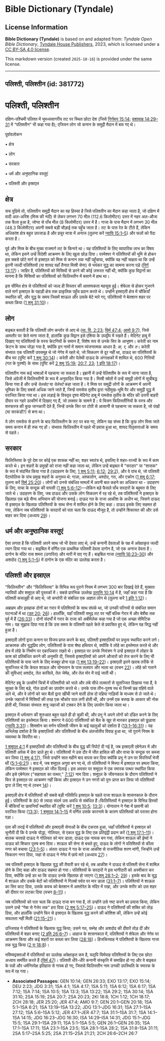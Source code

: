 # Bible Dictionary (Tyndale)

## License Information

**Bible Dictionary (Tyndale)** is based on and adapted from: _Tyndale Open Bible Dictionary_, [Tyndale House Publishers](https://tyndaleopenresources.com/), 2023, which is licensed under a [CC BY-SA 4.0 license](https://creativecommons.org/licenses/by-sa/4.0/legalcode.en).

This markdown version (created `2025-10-16`) is provided under the same license.



--------------------------------

## पलिश्ती, पलिश्तीन (id: 381772)

पलिश्ती, पलिश्तीन
=================

दक्षिण\-पश्चिमी पलिश्त में भूमध्यसागरीय तट पर स्थित छोटा देश (जिसे [निर्गमन 15:14](https://ref.ly/Exod15:14); [यशायाह 14:29–31](https://ref.ly/Isa14:29-Isa14:31) में “पलिश्तीन” भी कहा गया है); एजियन लोग जो कनान के समुद्री मैदान में बस गए थे।

पूर्वावलोकन

• क्षेत्र

• लोग

• सरकार

• धर्म और अनुष्ठानिक वस्तुएं

• पलिश्ती और इस्राएल

क्षेत्र
-------

सच पूछिये तो, पलिश्तीन समुद्री मैदान का वह हिस्सा है जिसे पलिश्तीन का मैदान कहा जाता है, जो दक्षिण में वादी अल\-अरिश (मिस्र की नदी) से लेकर लगभग 70 मील (112\.6 किलोमीटर) उत्तर में नहर अल\-औजा तक फैला हुआ है, जोप्पा से पाँच मील (8 किलोमीटर) उत्तर में है। गाजा के पास मैदान में लगभग 30 मील (48\.3 किलोमीटर) अपनी सबसे बड़ी चौड़ाई तक पहुँच जाता है। तट के पास रेत के टीले हैं, लेकिन अधिकांश क्षेत्र बहुत उपजाऊ है और प्रचुर मात्रा में अनाज (तुलना करें [न्यायि 15:1–5](https://ref.ly/Judg15:1-Judg15:5)) और फलों को पैदा करता है।

पूर्व और मिस्र के बीच मुख्य राजमार्ग तट के किनारे था। यह पलिश्तियों के लिए व्यापारिक लाभ का विषय था, लेकिन इसने उन्हें विदेशी आक्रमण के लिए खुला छोड़ दिया। परमेश्वर ने पलिश्तियों की भूमि से होकर इस सबसे छोटे मार्ग से इस्राएल को मिस्र से कनान तक नहीं पहुँचाया, क्योंकि वह नहीं चाहता था कि उन्हें इतनी जल्दी पलिश्तियों (या शायद वहाँ तैनात मिस्री सेना) से भयंकर युद्ध का सामना करना पड़े ([निर्ग 13:17](https://ref.ly/Exod13:17))। जाहिर है, पलिश्तियों को मिस्रियों से डरने की कोई ज़रूरत नहीं थी, क्योंकि कुछ विद्वानों का मानना है कि मिस्रियों का पलिश्तियों को फिलिस्तीन में बसाने में हाथ था।

इस सीमित क्षेत्र से पलिश्तियों को जल्द ही विस्तार की आवश्यकता महसूस हुई। शेफेला से होकर गुजरने वाले मार्ग इस्राएल के पहाड़ी क्षेत्र तक प्राकृतिक पहुँच प्रदान करते थे। उन्होंने इस्राएली क्षेत्र में चौकियाँ स्थापित कीं, और युद्ध के समय जिसमें शाऊल और उसके बेटे मारे गए, पलिश्तियों ने बेतशान शहर पर कब्ज़ा किया ([1 शमू 31:10](https://ref.ly/1Sam31:10))।

लोग
---

बाइबल बताती है कि पलिश्ती लोग कप्तोर से आए थे ([व्य. वि. 2:23](https://ref.ly/Deut2:23); [यिर्म 47:4](https://ref.ly/Jer47:4); [आमो 9:7](https://ref.ly/Amos9:7)), जिसे आमतौर पर क्रेते माना जाता है, हालांकि कुछ विद्वान इसे एशिया के उपद्वीप में रखते हैं। मेदिनेट हाबू में दिखाए गए पलिश्तियों के वस्त्र क्रेटनियों के समान हैं, विशेष रूप से उनके सिर के आभूषण। करेती का नाम क्रेटन के साथ जोड़ा गया है, क्योंकि इन नामों में समान व्यंजनात्मक आधार है: *क, र,* और *त*। करेती संभवतः एक पलिश्ती उपसमूह थे जो नेगेव में रहते थे, जो सिकलग से दूर नहीं था, दाऊद का पलिश्तियों के बीच घर (पुष्टि करें [1 शमू 30:14](https://ref.ly/1Sam30:14))। करेती और पेलेथी दाऊद के अंगरक्षकों में शामिल थे, 600 गित्तियों (गत के पुरुषों) के साथ (पुष्टि करें [2 शमू 15:19](https://ref.ly/2Sam15:19); [20:7, 23](https://ref.ly/2Sam20:7,2Sam20:23); [1 इति 18:17](https://ref.ly/1Chr18:17))।

पलिश्तीन नाम कई भाषाओं में पहचाना जा सकता है। इब्रानी में उन्हें पेलिश्तीम के रूप में जाना जाता है, जिसे अंग्रेजी में फिलिस्तीनी के रूप में अनुवादित किया गया है। मिस्री स्रोतों में उन्हें समुद्री लोगों में सूचीबद्ध किया गया है और उन्हें *पेलसेट* या *पेलेस्टे* कहा जाता है। वे मिस्र पर समुद्री लोगों के आक्रमण में अपनी भूमिका के लिए सबसे अधिक जाने जाते हैं, जिन्हें रामसेस तृतीय द्वारा नदीमुख\-भूमि पैर और समुद्री युद्ध में पराजित किया गया था। इस लड़ाई के विस्तृत दृश्य मेदिनेट हाबू में रामसेस तृतीय के मंदिर की उत्तरी बाहरी दीवार पर गहरे उत्कीर्ण में दिखाए गए हैं, जो लक्सर के सामने है। ये चित्रण फिलिस्तीनियों के वस्त्र और शस्त्रास्त्र की कुछ जानकारी देते हैं, जिन्हें उनके सिर पर टोपी से आसानी से पहचाना जा सकता है, जो पंखों (या सरकंडों?) से बना था।

ये लोग रामसेस से हारने के बाद फिलिस्तीन के तट पर बस गए, लेकिन यह संभव है कि कुछ लोग मिस्र जाते समय कनान में ही रुक गए हों। संभवतः फिलिस्तीन में पहले भी प्रवास हुआ था, शायद पितृसत्ताओं के समय से पहले।

सरकार
-----

फिलिस्तिया के पूरे देश पर कोई एक शासक नहीं था; शहर स्वतंत्र थे, इसलिए वे शहर\-राज्यों के रूप में काम करते थे। इन शहरों के प्रमुखों को राजा नहीं कहा जाता था, लेकिन उन्हें बाइबल में "सरदार" या "शासक" के रूप में संदर्भित किया गया है (उदाहरण के लिए, [1 शमू 5:11](https://ref.ly/1Sam5:11); [6:12](https://ref.ly/1Sam6:12); [29:2](https://ref.ly/1Sam29:2)), और वे पांच थे, जो पलिश्ती पेंटापोलिस के पांच प्रमुख शहरों के अनुरूप थे: गाज़ा, अश्कलोन, अश्दोद, गत, और एक्रोन ([1 शमू 6:17](https://ref.ly/1Sam6:17); तुलना करें [यिर्म 25:20](https://ref.ly/Jer25:20))। लोगों को उनसे संबंधित मामलों में अपनी बात कहने का अधिकार था \- उदाहरण के लिए, वाचा के सन्दूक की वापसी ([1 शमू 5:6–12](https://ref.ly/1Sam5:6-1Sam5:12))—लेकिन बड़े फैसले पाँच सरदारों के बहुमत से लिए जाते थे। उदाहरण के लिए, जब दाऊद और उसके लोग सिकलग में रह रहे थे, तब पलिश्तियों ने इस्राएल के खिलाफ़ एक बड़े सैन्य अभियान की योजना बनाई। दाऊद गत के राजा आकीश के अधीन था, जिसने दाऊद से इस्राएल के खिलाफ़ पलिश्तियों के साथ सेना में शामिल होने के लिए कहा। दाऊद इसके लिए सहमत हो गया, लेकिन जब पलिश्तियों के सरदारों को पता चला कि दाऊद मौजूद है, तो उन्होंने शिकायत की और उसे बाहर कर दिया (अध्याय [29](https://ref.ly/1Sam29:1-1Sam29:11))।

धर्म और अनुष्ठानिक वस्तुएं
--------------------------

ऐसा लगता है कि पलिश्ती अपने साथ जो भी देवता लाए थे, उन्हें कनानी देवताओं के पक्ष में अपेक्षाकृत जल्दी त्याग दिया गया था। बाइबिल में वर्णित एक प्राथमिक पलिश्ती देवता दागोन है, जो एक अनाज देवता है। दागोन के मंदिर रास शमरा (उगारित) और मारी में पाए गए हैं। बाइबिल गाजा ([न्यायि 16:23–30](https://ref.ly/Judg16:23-Judg16:30)) और अशदोद ([1 शमू 5:1–5](https://ref.ly/1Sam5:1-1Sam5:5)) में दागोन के एक मंदिर का उल्लेख करता है।

पलिश्ती और इस्राएल
------------------

"फिलिस्तीन" और "फिलिस्तिया" के विभिन्न रूप पुराने नियम में लगभग 300 बार दिखाई देते हैं, मुख्यतः न्यायियों और शमूएल की पुस्तकों में। सबसे प्रारंभिक उल्लेख [उत्पत्ति 10:14](https://ref.ly/Gen10:14) में है, जहाँ कहा गया है कि पलिश्ती कसलूही से आए थे, जो कप्तोरी से संबंधित एक अज्ञात लोग थे (तुलना करें [1 इति 1:12](https://ref.ly/1Chr1:12))।

अब्राहम और इसहाक दोनों का गरार में पलिश्तियों के साथ संपर्क था, जो उनकी पत्नियों से संबंधित समान घटनाओं में था ([उत 20](https://ref.ly/Gen20:1-Gen20:18); [26](https://ref.ly/Gen26:1-Gen26:35))। हालाँकि, यहाँ पलिश्ती समुद्र तट पर नहीं बल्कि गेरार में और बेर्शेबा तक पूर्व में हैं ([26:33](https://ref.ly/Gen26:33))। दोनों संदर्भों में गरार के राजा को अबीमेलेक कहा गया है जो एक अच्छा सेमिटिक नाम। यह सुझाव दिया गया है कि उस समय के पलिश्ती पहले क्रेते से प्रवासित हुए थे, लेकिन यह सिद्ध नहीं हुआ है।

इस्राएली लोगों द्वारा कनान पर विजय प्राप्त करने के बाद, पलिश्ती इस्राएलियों पर प्रभुत्व स्थापित करने लगे। आक्रामक और युद्धप्रिय लोग, पलिश्तियों के पास श्रेष्ठ हथियार थे, क्योंकि वे लोहे का इस्तेमाल करते थे और क्षेत्र में लोहे के निर्माण पर एकाधिकार रखते थे। इस्राएल पर उनके नियंत्रण ने उन्हें इस्राएल में लोहार के काम को प्रतिबंधित करने की अनुमति दी, जिससे इस्राएलियों को अपने औजारों को तेज करने के लिए भी पलिश्तियों के पास जाने के लिए मजबूर होना पड़ा ([1 शमू 13:19–22](https://ref.ly/1Sam13:19-1Sam13:22))। इस्राएली इतने खराब तरीके से सुसज्जित थे कि केवल शाऊल और योनातान के पास तलवार और भाला था (वचन [22](https://ref.ly/1Sam13:22))। लोहे को गलाने की सुविधाएं अश्दोद, तेल कासिले, तेल जेमेह, और तेल मोर में पाई जाती थी।

मेदिनेट हबू के उत्कीर्ण चित्रों में पलिश्तीयो को भाले और लंबे सीधे तलवारों से सुसज्जित दिखाया गया हैं, वे सुरक्षा के लिए बड़े, गोल ढालों का उपयोग करते थे। उनके पास तीन\-पुरुष रथ थे जिनमें छह पहिये वाले आरे थे, और वे लोगों को चार बैलों द्वारा खींची जाने वाली ठोस दो पहिया गाड़ियों के माध्यम से ले जाते थे। उनके जहाजों में मिस्रियों की तरह एक चौकोर पाल लगी होती थी, और उनमें एक बत्तख के आकार की नोक होती थी, जिसका संभवतः शत्रु जहाजों को टक्कर देने के लिए उपयोग किया जाता था।

इस्राएल में धर्मत्याग की शुरुआत बहुत पहले ही हो चुकी थी, और प्रभु ने अपने लोगों को दंडित करने के लिए पलिश्तियों का इस्तेमाल किया। शमगर ने 600 पलिश्तियों को बैल के खुर से मारकर इस्राएल को छुड़ाया ([न्यायि 3:31](https://ref.ly/Judg3:31))। शिमशोन का वर्णन पलिश्ती जीवन के कई पहलुओं को दर्शाता है ([13:1–16:31](https://ref.ly/Judg13:1-Judg16:31))। यह अभिलेख दर्शाता है कि इस्राएलियों और पलिश्तियों के बीच अंतर्जातीय विवाह हुआ था, जो पुराने नियम के व्यवस्था के विपरीत था।

[1 शमूएल 4:1](https://ref.ly/1Sam4:1) में इस्राएलियों और पलिश्तियों के बीच युद्ध की रिपोर्ट दी गई है, जब इस्राएली एबेनेज़र में और पलिश्ती अपेक में डेरा डाले हुए थे। पलिश्तियों ने उस दौर में जीत हासिल की और वाचा के सन्दूक पर कब्जा कर लिया ([1 शमू 4:17](https://ref.ly/1Sam4:17)), जिसे उन्होंने सात महीने बाद वापस कर दिया क्योंकि प्रभु ने उन पर विपत्तियाँ भेजी थीं ([5:1–6:21](https://ref.ly/1Sam5:1-1Sam6:21))। बाद में, जब शमूएल अगुवा बन गए थे, तो पलिश्तियों ने मिस्पा में इस्राएल पर हमला किया, लेकिन परमेश्वर ने इस्राएल को जीत दिलाई। इस अवसर पर शमूएल ने एक स्मारक पत्थर स्थापित किया और इसे एबेनेज़र ("सहायता का पत्थर," [7:12](https://ref.ly/1Sam7:12)) नाम दिया। शमूएल के जीवनकाल के दौरान पलिश्तियों ने फिर से इस्राएल पर आक्रमण नहीं किया और इस्राएल ने उन नगरों को पुनः प्राप्त कर लिया जो पलिश्तियों द्वारा ले लिए गए थे (वचन [14](https://ref.ly/1Sam7:14))। 

इस्राएली क्षेत्र में पलिश्तियों की सबसे बड़ी गतिविधि इस्राएल के पहले राजा शाऊल के शासनकाल के दौरान हुई। पलिश्तियों के 80 से ज़्यादा संदर्भ उस अवधि से संबंधित हैं।फिलिस्तियों ने इस्राएल के विभिन्न हिस्सों में चौकियाँ या छावनियाँ स्थापित कीं (पुष्टि करें [1 शमू 10:5](https://ref.ly/1Sam10:5); [13:3](https://ref.ly/1Sam13:3))। योनातान ने गेबा में छावनी को पराजित किया ([13:3](https://ref.ly/1Sam13:3)); [1 शमूएल 14:1–15](https://ref.ly/1Sam14:1-1Sam14:15) में वर्णित उसके कारनामे के कारण पलिश्तियों को परास्त होना पड़ा।

एला की तराई में पलिश्तियों और इस्राएली सेनाओं के बीच टकराव हुआ, जहाँ पलिश्तियों ने इस्राएल को चुनौती दी कि वे उनके योद्धा, गोलियत, से एकल युद्ध के लिए एक प्रतिद्वंद्वी प्रदान करें ([1 शमू 17:1–11](https://ref.ly/1Sam17:1-1Sam17:11))। बालक चरवाहे दाऊद ने गोलियत को मार डाला; दाऊद एक नायक बन गया, लेकिन शाऊल की ईर्ष्या ने दाऊद को शिकार पुरुष बना दिया। शाऊल की सेना से बचते हुए, दाऊद के लोगों ने पलिश्तियों से कीला नगर को बचाया ([23:1–5](https://ref.ly/1Sam23:1-1Sam23:5))। अंततः दाऊद ने गत के राजा आकीश से राजनीतिक शरण मांगी, जिन्होंने उन्हें सिकलग नगर दिया, जहां से दाऊद ने नेगेव में छापे मारे (अध्याय [27](https://ref.ly/1Sam27:1-1Sam27:12))।

जब पलिश्ती इस्राएल के खिलाफ़ युद्ध की तैयारी कर रहे थे, तब आकीश ने दाऊद से पलिश्ती सेना में शामिल होने के लिए कहा और दाऊद सहमत हो गया। पलिश्तियों के सरदारों ने इस भागीदारी को अस्वीकार कर दिया, क्योंकि उन्हें डर था कि दाऊद उनके खिलाफ़ हो जाएगा ([1 शमू 28:1–2](https://ref.ly/1Sam28:1-1Sam28:2); [29](https://ref.ly/1Sam29:1-1Sam29:11))। इसके बाद के युद्ध में शाऊल और उसके बेटों को पलिश्तियों ने गिलबो पर्वत पर मार डाला ([31:1–7](https://ref.ly/1Sam31:1-1Sam31:7))। पलिश्तियों ने शाऊल का सिर काट दिया, उसके कवच को बेतशान में अश्तोरेत के मंदिर में रखा, और उनके शरीर को उस शहर की दीवार पर लटका दिया (वचन [8–11](https://ref.ly/1Sam31:8-1Sam31:11))।

जब पलिश्तियों को पता चला कि दाऊद राजा बन गया है, तो उन्होंने उसे नष्ट करने का प्रयास किया, लेकिन उसने उन्हें “गेबा से गेजेर तक” हरा दिया ([2 शमू 5:17–25](https://ref.ly/2Sam5:17-2Sam5:25))। दाऊद ने पलिश्तियों की शक्ति को तोड़ दिया, और हालाँकि उन्होंने फिर से इस्राएल के खिलाफ युद्ध करने की कोशिश की, लेकिन उन्हें कोई सफलता नहीं मिली ([21:15–21](https://ref.ly/2Sam21:15-2Sam21:21))।

उज्जियाह ने पलिश्तियों के खिलाफ युद्ध किया; उसने गत, यब्नेह और अशदोद की दीवारें तोड़ दीं और पलिश्तियों में शहर बनाए ([2 इति 26:6–7](https://ref.ly/2Chr26:6-2Chr26:7))। आहाज के शासनकाल में, पलिश्तियों ने शेफेला और नेगेव पर आक्रमण किया और कई शहरों पर कब्ज़ा कर लिया ([28:18](https://ref.ly/2Chr28:18))। हिजकिय्याह ने पलिश्तियों के खिलाफ गाजा तक युद्ध किया ([2 रा 18:8](https://ref.ly/2Kgs18:8))।

भविष्यद्वक्ताओं में पलिश्तियों का उल्लेख अपेक्षाकृत कम है, यद्यपि यिर्मयाह पलिश्तियों के लिए एक छोटा अध्याय समर्पित करते हैं ([यिर्म 47](https://ref.ly/Jer47:1-Jer47:7))। पलिश्ती धीरे\-धीरे कनानी संस्कृति में समाहित हो गए और वे बाइबल के पन्नों और धर्मनिरपेक्ष इतिहास से गायब हो गए, जिससे फिलिस्तीन नाम उनकी उपस्थिति के स्मारक के रूप में रह गया।

* **Associated Passages:** GEN 10:14; GEN 26:33; EXO 13:17; EXO 15:14; DEU 2:23; JDG 3:31; 1SA 4:1; 1SA 4:17; 1SA 5:11; 1SA 6:12; 1SA 6:17; 1SA 7:12; 1SA 7:14; 1SA 10:5; 1SA 13:3; 1SA 13:22; 1SA 29:2; 1SA 30:14; 1SA 31:10; 2SA 15:19; 2SA 20:7; 2SA 20:23; 2KI 18:8; 1CH 1:12; 1CH 18:17; 2CH 28:18; JER 25:20; JER 47:4; AMO 9:7; GEN 20:1–GEN 20:18; 1SA 5:1–1SA 6:21; 1SA 13:19–1SA 13:22; JDG 13:1–JDG 16:31; 1SA 27:1–1SA 27:12; 1SA 5:6–1SA 5:12; JER 47:1–JER 47:7; 1SA 31:1–1SA 31:7; 1SA 14:1–1SA 14:15; JDG 16:23–JDG 16:30; ISA 14:29–ISA 14:31; JDG 15:1–JDG 15:5; 1SA 29:1–1SA 29:11; 1SA 5:1–1SA 5:5; GEN 26:1–GEN 26:35; 1SA 17:1–1SA 17:11; 1SA 23:1–1SA 23:5; 1SA 28:1–1SA 28:2; 1SA 31:8–1SA 31:11; 2SA 5:17–2SA 5:25; 2SA 21:15–2SA 21:21; 2CH 26:6–2CH 26:7

